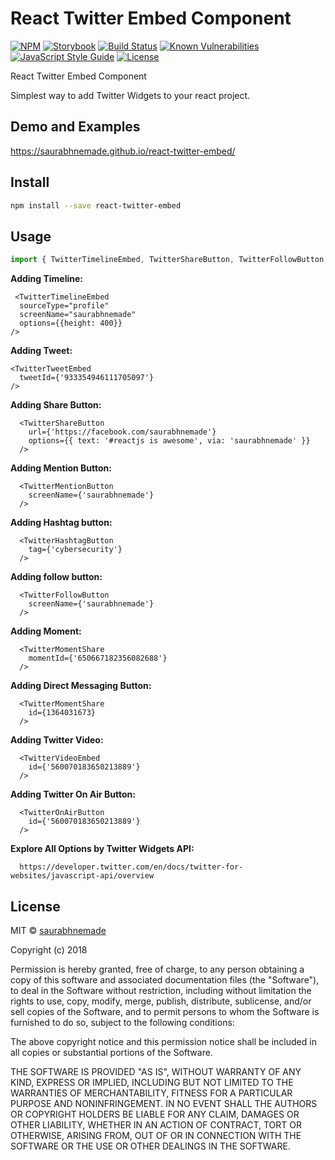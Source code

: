 
# React Twitter Embed Component

[![NPM](https://img.shields.io/npm/v/react-twitter-embed.svg)](https://www.npmjs.com/package/react-twitter-embed) [![Storybook](https://github.com/storybooks/press/blob/master/badges/storybook.svg)](https://saurabhnemade.github.io/react-twitter-embed/) [![Build Status](https://travis-ci.org/saurabhnemade/react-twitter-embed.svg?branch=storybook-migration)](https://travis-ci.org/saurabhnemade/react-twitter-embed) [![Known Vulnerabilities](https://snyk.io/test/github/saurabhnemade/react-twitter-embed/badge.svg)](https://snyk.io/test/github/saurabhnemade/react-twitter-embed) [![JavaScript Style Guide](https://img.shields.io/badge/code_style-standard-brightgreen.svg)](https://standardjs.com) [![License](https://img.shields.io/badge/license-MIT-green.svg)](https://raw.githubusercontent.com/saurabhnemade/react-twitter-embed/master/LICENSE)


React Twitter Embed Component

Simplest way to add Twitter Widgets to your react project.

## Demo and Examples 
https://saurabhnemade.github.io/react-twitter-embed/


## Install

```bash
npm install --save react-twitter-embed
```

## Usage

```jsx
import { TwitterTimelineEmbed, TwitterShareButton, TwitterFollowButton, TwitterHashtagButton, TwitterMentionButton, TwitterTweetEmbed, TwitterMomentShare, TwitterDMButton, TwitterVideoEmbed, TwitterOnAirButton } from 'react-twitter-embed';
```

**Adding Timeline:**
   
     <TwitterTimelineEmbed
      sourceType="profile"
      screenName="saurabhnemade"
      options={{height: 400}}
    />

**Adding Tweet:**

    <TwitterTweetEmbed
      tweetId={'933354946111705097'}
    />

**Adding Share Button:** 

      <TwitterShareButton
        url={'https://facebook.com/saurabhnemade'}
        options={{ text: '#reactjs is awesome', via: 'saurabhnemade' }}
      />

**Adding Mention Button:** 

      <TwitterMentionButton
        screenName={'saurabhnemade'}
      />

**Adding Hashtag button:**

      <TwitterHashtagButton
        tag={'cybersecurity'}
      />
    
 **Adding follow button:**

      <TwitterFollowButton
        screenName={'saurabhnemade'}
      />

 **Adding Moment:**

      <TwitterMomentShare
        momentId={'650667182356082688'}
      />

 **Adding Direct Messaging Button:**

      <TwitterMomentShare
        id={1364031673}
      />

 **Adding Twitter Video:**

      <TwitterVideoEmbed
        id={'560070183650213889'}
      />
      
 **Adding Twitter On Air Button:**

      <TwitterOnAirButton
        id={'560070183650213889'}
      />

 **Explore All Options by Twitter Widgets API:**
 
      https://developer.twitter.com/en/docs/twitter-for-websites/javascript-api/overview


## License

MIT © [saurabhnemade](https://github.com/saurabhnemade)

Copyright (c) 2018 

Permission is hereby granted, free of charge, to any person obtaining a copy
of this software and associated documentation files (the "Software"), to deal
in the Software without restriction, including without limitation the rights
to use, copy, modify, merge, publish, distribute, sublicense, and/or sell
copies of the Software, and to permit persons to whom the Software is
furnished to do so, subject to the following conditions:

The above copyright notice and this permission notice shall be included in all
copies or substantial portions of the Software.

THE SOFTWARE IS PROVIDED "AS IS", WITHOUT WARRANTY OF ANY KIND, EXPRESS OR
IMPLIED, INCLUDING BUT NOT LIMITED TO THE WARRANTIES OF MERCHANTABILITY,
FITNESS FOR A PARTICULAR PURPOSE AND NONINFRINGEMENT. IN NO EVENT SHALL THE
AUTHORS OR COPYRIGHT HOLDERS BE LIABLE FOR ANY CLAIM, DAMAGES OR OTHER
LIABILITY, WHETHER IN AN ACTION OF CONTRACT, TORT OR OTHERWISE, ARISING FROM,
OUT OF OR IN CONNECTION WITH THE SOFTWARE OR THE USE OR OTHER DEALINGS IN THE
SOFTWARE.

